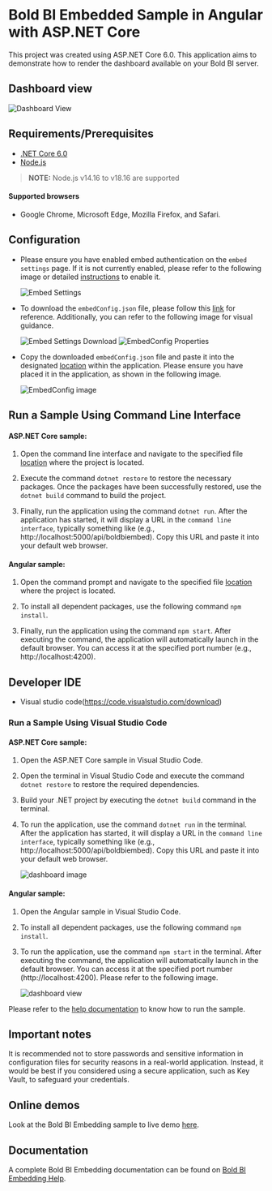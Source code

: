 # Bold BI Embedded Sample in Angular with ASP.NET Core

This project was created using ASP.NET Core 6.0. This application aims to demonstrate how to render the dashboard available on your Bold BI server.

## Dashboard view

![Dashboard View](https://github.com/boldbi/aspnet-core-sample/assets/91586758/4af68f49-ffc0-400a-a323-55a3f3600a1d)

 ## Requirements/Prerequisites
 
 * [.NET Core 6.0](https://dotnet.microsoft.com/en-us/download/dotnet-core)
 * [Node.js](https://nodejs.org/en/)

 > **NOTE:** Node.js v14.16 to v18.16 are supported

 #### Supported browsers
  
  * Google Chrome, Microsoft Edge, Mozilla Firefox, and Safari.

 ## Configuration

  * Please ensure you have enabled embed authentication on the `embed settings` page. If it is not currently enabled, please refer to the following image or detailed [instructions](https://help.boldbi.com/site-administration/embed-settings/#get-embed-secret-code) to enable it.
  
    ![Embed Settings](https://github.com/boldbi/aspnet-core-sample/assets/91586758/b3a81978-9eb4-42b2-92bb-d1e2735ab007)

  * To download the `embedConfig.json` file, please follow this [link](https://help.boldbi.com/site-administration/embed-settings/#get-embed-configuration-file) for reference. Additionally, you can refer to the following image for visual guidance.

    ![Embed Settings Download](https://github.com/boldbi/aspnet-core-sample/assets/91586758/d27d4cfc-6a3e-4c34-975e-f5f22dea6172)
    ![EmbedConfig Properties](https://github.com/boldbi/aspnet-core-sample/assets/91586758/d6ce925a-0d4c-45d2-817e-24d6d59e0d63)

  * Copy the downloaded `embedConfig.json` file and paste it into the designated [location](https://github.com/boldbi/angular-with-aspnet-core-sample/tree/master/ASP.NET%20Core/BoldBI.Embed.Sample) within the application. Please ensure you have placed it in the application, as shown in the following image.
    
    ![EmbedConfig image](https://github.com/boldbi/aspnet-core-sample/assets/91586758/bdb83a3e-02e4-4e99-ad57-717438e5ec5c)

## Run a Sample Using Command Line Interface
    
  #### ASP.NET Core sample: 

  1. Open the command line interface and navigate to the specified file [location](https://github.com/boldbi/angular-with-aspnet-core-sample/tree/master/ASP.NET%20Core/BoldBI.Embed.Sample) where the project is located.

  2. Execute the command `dotnet restore` to restore the necessary packages. Once the packages have been successfully restored, use the `dotnet build` command to build the project.
  
  3. Finally, run the application using the command `dotnet run`. After the application has started, it will display a URL in the `command line interface`, typically something like (e.g., http://localhost:5000/api/boldbiembed). Copy this URL and paste it into your default web browser.

  #### Angular sample:

  1. Open the command prompt and navigate to the specified file [location](https://github.com/boldbi/angular-with-aspnet-core-sample/tree/master/Angular%2014) where the project is located.

  2. To install all dependent packages, use the following command `npm install`.

  3. Finally, run the application using the command `npm start`. After executing the command, the application will automatically launch in the default browser. You can access it at the specified port number (e.g., http://localhost:4200).

 ## Developer IDE

  * Visual studio code(https://code.visualstudio.com/download)

  ### Run a Sample Using Visual Studio Code

  #### ASP.NET Core sample: 

  1. Open the ASP.NET Core sample in Visual Studio Code.

  2. Open the terminal in Visual Studio Code and execute the command `dotnet restore` to restore the required dependencies.
 
  3. Build your .NET project by executing the `dotnet build` command in the terminal.
  
  4. To run the application, use the command `dotnet run` in the terminal. After the application has started, it will display a URL in the `command line interface`, typically something like (e.g., http://localhost:5000/api/boldbiembed). Copy this URL and paste it into your default web browser.
    
      ![dashboard image](https://github.com/boldbi/aspnet-core-sample/assets/91586758/cc794823-84a3-45cb-92a5-f38991902121)

  #### Angular sample:

  1. Open the Angular sample in Visual Studio Code.

  2. To install all dependent packages, use the following command `npm install`.

  3. To run the application, use the command `npm start` in the terminal.  After executing the command, the application will automatically launch in the default browser. You can access it at the specified port number (http://localhost:4200). Please refer to the following image.

     ![dashboard view](https://github.com/boldbi/aspnet-core-sample/assets/91586758/7a9786ba-6dc1-4661-b8bb-3bad3d6dcc9a)

Please refer to the [help documentation](https://help.boldbi.com/embedding-options/embedding-sdk/samples/angular-with-javascript/#how-to-run-the-sample) to know how to run the sample.

## Important notes

It is recommended not to store passwords and sensitive information in configuration files for security reasons in a real-world application. Instead, it would be best if you considered using a secure application, such as Key Vault, to safeguard your credentials.

## Online demos

Look at the Bold BI Embedding sample to live demo [here](https://samples.boldbi.com/embed).


## Documentation

A complete Bold BI Embedding documentation can be found on [Bold BI Embedding Help](https://help.boldbi.com/embedded-bi/javascript-based/).
